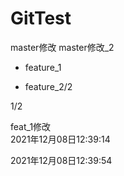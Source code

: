 # GitTest
master修改
master修改_2

- feature_1

- feature_2/2

1/2

feat_1修改  
2021年12月08日12:39:14

2021年12月08日12:39:54